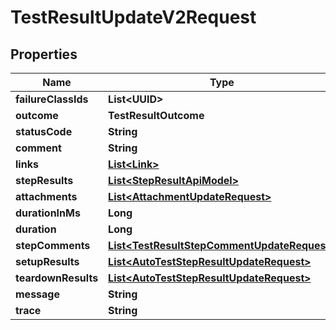 

# TestResultUpdateV2Request


## Properties

| Name | Type | Description | Notes |
|------------ | ------------- | ------------- | -------------|
|**failureClassIds** | **List&lt;UUID&gt;** |  |  [optional] |
|**outcome** | **TestResultOutcome** |  |  [optional] |
|**statusCode** | **String** |  |  [optional] |
|**comment** | **String** |  |  [optional] |
|**links** | [**List&lt;Link&gt;**](Link.md) |  |  [optional] |
|**stepResults** | [**List&lt;StepResultApiModel&gt;**](StepResultApiModel.md) |  |  [optional] |
|**attachments** | [**List&lt;AttachmentUpdateRequest&gt;**](AttachmentUpdateRequest.md) |  |  [optional] |
|**durationInMs** | **Long** |  |  [optional] |
|**duration** | **Long** |  |  [optional] |
|**stepComments** | [**List&lt;TestResultStepCommentUpdateRequest&gt;**](TestResultStepCommentUpdateRequest.md) |  |  [optional] |
|**setupResults** | [**List&lt;AutoTestStepResultUpdateRequest&gt;**](AutoTestStepResultUpdateRequest.md) |  |  [optional] |
|**teardownResults** | [**List&lt;AutoTestStepResultUpdateRequest&gt;**](AutoTestStepResultUpdateRequest.md) |  |  [optional] |
|**message** | **String** |  |  [optional] |
|**trace** | **String** |  |  [optional] |



